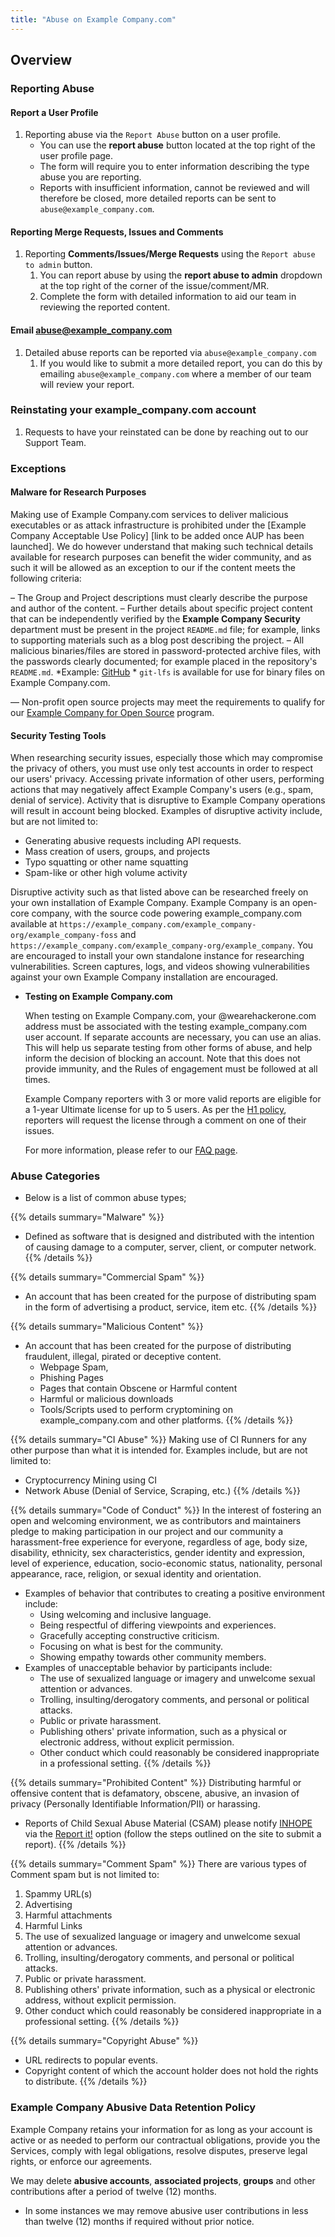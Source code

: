 ```yaml
---
title: "Abuse on Example Company.com"
---
```


<link rel="stylesheet" type="text/css" href="/stylesheets/biztech.css" />

## Overview

### Reporting Abuse

#### Report a User Profile

1. Reporting abuse via the `Report Abuse` button on a user profile.
   - You can use the **report abuse** button located at the top right of the user profile page.
   - The form will require you to enter information describing the type abuse you are reporting.
   - Reports with insufficient information, cannot be reviewed and will therefore be closed, more detailed reports can be sent to `abuse@example_company.com`.

#### Reporting Merge Requests, Issues and Comments

1. Reporting **Comments/Issues/Merge Requests** using the `Report abuse to admin` button.
   1. You can report abuse by using the **report abuse to admin** dropdown at the top right of the corner of the issue/comment/MR.
   1. Complete the form with detailed information to aid our team in reviewing the reported content.

#### Email abuse@example_company.com

1. Detailed abuse reports can be reported via `abuse@example_company.com`
    1. If you would like to submit a more detailed report, you can do this by emailing `abuse@example_company.com` where a member of our team will review your report.

### Reinstating your example_company.com account

1. Requests to have your reinstated can be done by reaching out to our Support Team.

### Exceptions

#### Malware for Research Purposes

Making use of Example Company.com services to deliver malicious executables or as attack infrastructure is prohibited under the [Example Company Acceptable Use Policy] [link to be added once AUP has been launched].
We do however understand that making such technical details available for research purposes can benefit the wider community, and as such it will be allowed as an exception to our <Acceptable Use Policy> if the content meets the following criteria:

  – The Group and Project descriptions must clearly describe the purpose and author of the content.
  – Further details about specific project content that can be independently verified by the **Example Company Security** department must be
  present in the project `README.md` file; for example, links to supporting materials such as a blog post describing the project.
  – All malicious binaries/files are stored in password-protected archive files, with the passwords clearly documented; for example
  placed in the repository's `README.md`.
     *Example: [GitHub](https://github.com/ytisf/theZoo)
     * `git-lfs` is available for use for binary files on Example Company.com.

— Non-profit open source projects may meet the requirements to qualify for our [Example Company for Open Source](https://about.example_company.com/solutions/open-source/partners/) program.

#### Security Testing Tools

When researching security issues, especially those which may compromise the privacy of others, you must use only test accounts in order to respect our users' privacy. Accessing private information of other users, performing actions that may negatively affect Example Company's users (e.g., spam, denial of service). Activity that is disruptive to Example Company operations will result in account being blocked. Examples of disruptive activity include, but are not limited to:

- Generating abusive requests including API requests.
- Mass creation of users, groups, and projects
- Typo squatting or other name squatting
- Spam-like or other high volume activity

Disruptive activity such as that listed above can be researched freely on your own installation of Example Company. Example Company is an open-core company, with the source code powering example_company.com available at `https://example_company.com/example_company-org/example_company-foss` and `https://example_company.com/example_company-org/example_company`. You are encouraged to install your own standalone instance for researching vulnerabilities. Screen captures, logs, and videos showing vulnerabilities against your own Example Company installation are encouraged.

- **Testing on Example Company.com**

  When testing on Example Company.com, your @wearehackerone.com address must be associated with the testing example_company.com user account. If
  separate accounts are necessary, you can use an alias. This will help us separate testing from other forms of abuse, and help
  inform the decision of blocking an account. Note that this does not provide immunity, and the Rules of engagement must be followed
  at all times.

  Example Company reporters with 3 or more valid reports are eligible for a 1-year Ultimate license for up to 5 users. As per the
  [H1 policy](https://example_company.com/example_company-com/gl-security/hackerone/configuration/-/blob/master/program-policy.md#example_company-ultimate-license), reporters will request the license through a comment on one of their issues.

  For more information, please refer to our [FAQ page](faq/#security-testing).

### Abuse Categories

- Below is a list of common abuse types;

{{% details summary="Malware" %}}

- Defined as software that is designed and distributed with the intention of causing damage to a computer, server, client, or computer network.
{{% /details %}}

{{% details summary="Commercial Spam" %}}

- An account that has been created for the purpose of distributing spam in the form of advertising a product, service, item etc.
{{% /details %}}

{{% details summary="Malicious Content" %}}

- An account that has been created for the purpose of distributing fraudulent, illegal, pirated or deceptive content.
  - Webpage Spam,
  - Phishing Pages
  - Pages that contain Obscene or Harmful content
  - Harmful or malicious downloads
  - Tools/Scripts used to perform cryptomining on example_company.com and other platforms.
{{% /details %}}

{{% details summary="CI Abuse" %}}
Making use of CI Runners for any other purpose than what it is intended for. Examples include, but are not limited to:

- Cryptocurrency Mining using CI
- Network Abuse (Denial of Service, Scraping, etc.)
{{% /details %}}

{{% details summary="Code of Conduct" %}}
In the interest of fostering an open and welcoming environment, we as contributors and maintainers pledge to making participation in our project and our community a harassment-free experience for everyone, regardless of age, body size, disability, ethnicity, sex characteristics, gender identity and expression, level of experience, education, socio-economic status, nationality, personal appearance, race, religion, or sexual identity and orientation.

- Examples of behavior that contributes to creating a positive environment include:
  - Using welcoming and inclusive language.
  - Being respectful of differing viewpoints and experiences.
  - Gracefully accepting constructive criticism.
  - Focusing on what is best for the community.
  - Showing empathy towards other community members.
- Examples of unacceptable behavior by participants include:
  - The use of sexualized language or imagery and unwelcome sexual attention or advances.
  - Trolling, insulting/derogatory comments, and personal or political attacks.
  - Public or private harassment.
  - Publishing others' private information, such as a physical or electronic address, without explicit permission.
  - Other conduct which could reasonably be considered inappropriate in a professional setting.
{{% /details %}}

{{% details summary="Prohibited Content" %}}
Distributing harmful or offensive content that is defamatory, obscene, abusive, an invasion of privacy (Personally Identifiable Information/PII) or harassing.

- Reports of Child Sexual Abuse Material (CSAM) please notify [INHOPE](https://www.inhope.org/EN) via the [Report it!](https://www.inhope.org/EN#hotlineReferral) option (follow the steps outlined on the site to submit a report).
{{% /details %}}

{{% details summary="Comment Spam" %}}
There are various types of Comment spam but is not limited to:

1. Spammy URL(s)
1. Advertising
1. Harmful attachments
1. Harmful Links
1. The use of sexualized language or imagery and unwelcome sexual attention or advances.
1. Trolling, insulting/derogatory comments, and personal or political attacks.
1. Public or private harassment.
1. Publishing others' private information, such as a physical or electronic address, without explicit permission.
1. Other conduct which could reasonably be considered inappropriate in a professional setting.
{{% /details %}}

{{% details summary="Copyright Abuse" %}}

- URL redirects to popular events.
- Copyright content of which the account holder does not hold the rights to distribute.
{{% /details %}}

### Example Company Abusive Data Retention Policy

Example Company retains your information for as long as your account is active or as needed to perform our contractual obligations, provide you the Services, comply with legal obligations, resolve disputes, preserve legal rights, or enforce our agreements.

We may delete **abusive accounts**, **associated projects**, **groups** and other contributions after a period of twelve (12) months.

- In some instances we may remove abusive user contributions in less than twelve (12) months if required without prior notice.
